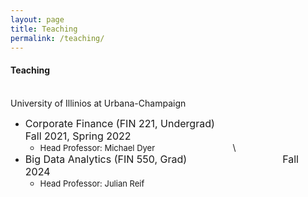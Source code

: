 ```yaml
---
layout: page
title: Teaching
permalink: /teaching/
---
```

  
#### **Teaching** <br>
\
University of Illinios at Urbana-Champaign<br> 
  * <font size="3"> Corporate Finance (FIN 221, Undergrad) &emsp;&emsp;&emsp;&emsp;&emsp;&emsp;&emsp;&emsp;&emsp; Fall 2021, Spring 2022 </font>
    - <font size="2"> Head Professor: Michael Dyer &emsp;&emsp;&emsp;&emsp;&emsp;&emsp;&emsp;&emsp;&emsp; </font>
\
  * <font size="3"> Big Data Analytics (FIN 550, Grad) &emsp;&emsp;&emsp;&emsp;&emsp;&emsp;&emsp;&emsp;&emsp; Fall 2024 </font>
    - <font size="2"> Head Professor: Julian Reif &emsp;&emsp;&emsp;&emsp;&emsp;&emsp;&emsp;&emsp;&emsp; </font>

